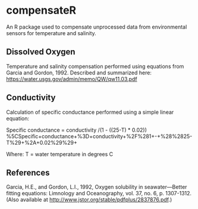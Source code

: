 # compensateR
An R package used to compensate unprocessed data from environmental sensors for temperature and salinity. 

## Dissolved Oxygen
Temperature and salinity compensation performed using equations from Garcia and Gordon, 1992. Described and summarized here: https://water.usgs.gov/admin/memo/QW/qw11.03.pdf

## Conductivity
Calculation of specific conductance performed using a simple linear equation:

Specific conductance = conductivity /(1 - ((25-T) * 0.02)) 
%5CSpecific+conductance+%3D+conductivity+%2F%281+-+%28%2825-T%29+%2A+0.02%29%29+

Where: T = water temperature in degrees C 

## References
Garcia, H.E., and Gordon, L.I., 1992, Oxygen solubility in seawater—Better fitting equations: Limnology and Oceanography, vol. 37, no. 6, p. 1307-1312. (Also available at http://www.jstor.org/stable/pdfplus/2837876.pdf.)
